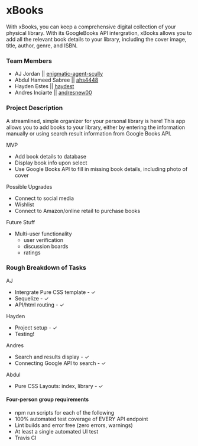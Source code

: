 # xBooks

With xBooks, you can keep a comprehensive digital collection of your physical library. With its GoogleBooks API intergration, xBooks allows you to add all the relevant book details to your library, including the cover image, title, author, genre, and ISBN.

### Team Members

- AJ Jordan || [enigmatic-agent-scully](https://github.com/enigmatic-agent-scully)
- Abdul Hameed Sabree || [ahs4448](https://github.com/ahs4448)
- Hayden Estes || [haydest](https://github.com/haydest)
- Andres Inciarte || [andresnew00](https://github.com/andresnew00)

### Project Description

A streamlined, simple organizer for your personal library is here! This app allows you to add books to your library, either by entering the information manually or using search result information from Google Books API.

MVP

- Add book details to database
- Display book info upon select
- Use Google Books API to fill in missing book details, including photo of cover

Possible Upgrades

- Connect to social media
- Wishlist
- Connect to Amazon/online retail to purchase books

Future Stuff

- Multi-user functionality
  - user verification
  - discussion boards
  - ratings

### Rough Breakdown of Tasks

AJ

- Intergrate Pure CSS template - ✓
- Sequelize - ✓
- API/html routing - ✓

Hayden

- Project setup - ✓
- Testing!

Andres

- Search and results display - ✓
- Connecting Google API to search - ✓

Abdul

- Pure CSS Layouts: index, library - ✓

#### Four-person group requirements

- npm run scripts for each of the following
- 100% automated test coverage of EVERY API endpoint
- Lint builds and error free (zero errors, warnings)
- At least a single automated UI test
- Travis CI
